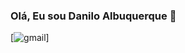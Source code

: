 ### Olá, Eu sou Danilo Albuquerque 👋

[![gmail](https://img.shields.io/badge/Gmail-D14836?style=for-the-badge&logo=gmail&logoColor=white)]
